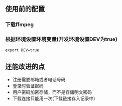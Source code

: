 ## 使用前的配置
### 下载ffmpeg
### 根据环境设置环境变量(开发环境设置DEV为true)
```shell
export DEV=true
```

## 还能改进的点
- 注册需要邮箱或者电话号码
- 登录时验证密码
- 用户密码加密存储，而不是存储明文密码
- 下载连接只能用一次(下载链接存入记录中)
